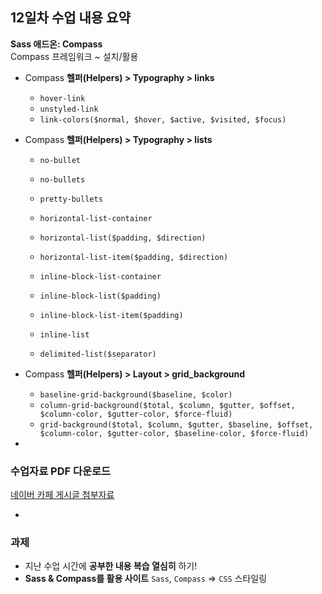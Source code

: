 ## 12일차 수업 내용 요약
__Sass 애드온: Compass__<br>
Compass 프레임워크 ~ 설치/활용

- Compass __헬퍼(Helpers) > Typography > links__
	- `hover-link`
	- `unstyled-link`
	- `link-colors($normal, $hover, $active, $visited, $focus)`


- Compass __헬퍼(Helpers) > Typography > lists__
	- `no-bullet`
	- `no-bullets`
	- `pretty-bullets`

	- `horizontal-list-container`
	- `horizontal-list($padding, $direction)`
	- `horizontal-list-item($padding, $direction)`

	- `inline-block-list-container`
	- `inline-block-list($padding)`
	- `inline-block-list-item($padding)`

	- `inline-list`
	- `delimited-list($separator)`


- Compass __헬퍼(Helpers) > Layout > grid_background__
	- `baseline-grid-background($baseline, $color)`
	- `column-grid-background($total, $column, $gutter, $offset, $column-color, $gutter-color, $force-fluid)`
	- `grid-background($total, $column, $gutter, $baseline, $offset, $column-color, $gutter-color, $baseline-color, $force-fluid)`

-

### 수업자료 PDF 다운로드
[네이버 카페 게시글 첨부자료](http://cafe.naver.com/webstandardproject/3995)

-

### 과제
- 지난 수업 시간에 __공부한 내용 복습 열심히__ 하기!
- __Sass & Compass를 활용 사이트__ `Sass`, `Compass` ⇒ `CSS` 스타일링